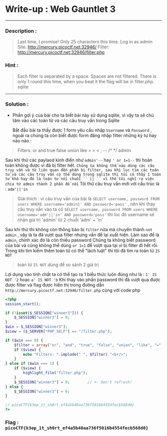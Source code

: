 # Write-up : Web Gauntlet 3
---
### Description :
> Last time, I promise! Only 25 characters this time. Log in as admin Site: http://mercury.picoctf.net:32946/ Filter: http://mercury.picoctf.net:32946/filter.php
### Hint :
> Each filter is separated by a space. Spaces are not filtered.
> There is only 1 round this time, when you beat it the flag will be in filter.php.
> sqlite
---
### Solution :
- Phần gợi ý của bài cho ta biết bài này sử dụng sqlite, vì vậy ta sẽ chú tâm vào các toán tử và các câu truy vấn trong Sqlite

  Bắt đầu bài ta thấy được 1 form yêu cầu nhập `` Username `` và `` Password `` , ngoài ra chúng ta còn biết được form đăng nhập filter những ký tự hay nào nào :
> Filters: or and true false union like = > < ; -- /* */ admin

Sau khi thử các paylaod kinh điển như `` admin'-- `` hay `` ' or 1=1-- `` thì hoàn toàn không được vì đã bị filter hết.
` Chúng ta không thể nào dùng các câu truy vấn và từ liên quan đến phần bị filter, sau khi lục tìm các toán tử và các câu truy vấn có thể dùng trong sqlite thì tôi có thấy 1 toán tử khá hay đó là toán tử nối chuỗi `` || `` vì thế tôi nghĩ ra việc chia từ admin thành 2 phần để nối ` 
Tôi thử câu truy vấn mới với cấu trúc là : ``` adm'||'in ``` 
> Giải thích : vì câu truy vấn của bài là `` SELECT username, password FROM users WHERE username='admin1' AND password='pass' `` , nên khi thay câu truy vấn vào ta có `` SELECT username, password FROM users WHERE username='adm'||'in' AND password='pass' `` thì lúc đó username sẽ nhận giá trị 'admin' từ 2 chuỗi 'adm' + 'in'

Sau khi thử thì không còn thông báo bị ` filter ` nữa mà chuyển thành ` not admin ` , vậy là ta đã vượt qua filter nhưng vấn để lại xuất hiện. Làm sao để là ` admin `, chính xác đó là còn thiếu password
Chúng ta không biết password của bài và cũng không thể dùng `` or 1=1 `` để vượt qua tại vì bị filter đi hết rồi.
Trong khi tìm kiếm thêm toán tử có thể "lách luật" thì tôi đã tìm ra toán tử `` IS NOT `` 
> toán từ `` IS NOT `` dùng để so sánh 2 giá trị

Lợi dụng vào tính chất ta có thể tạo ra 1 biểu thức luôn đúng như là : `` 1' IS NOT '2 `` hoạc `` a' IS NOT 'b `` 
Khi thay vào phần password thì đã vượt qua được được filter và flag được hiển thị trong đường dẫn `` http://mercury.picoctf.net:32946/filter.php `` cùng với code php  
```php
<?php
session_start();

if (!isset($_SESSION["winner3"])) {
    $_SESSION["winner3"] = 0;
}
$win = $_SESSION["winner3"];
$view = ($_SERVER["PHP_SELF"] == "/filter.php");

if ($win === 0) {
    $filter = array("or", "and", "true", "false", "union", "like", "=", ">", "<", ";", "--", "/*", "*/", "admin");
    if ($view) {
        echo "Filters: ".implode(" ", $filter)."<br/>";
    }
} else if ($win === 1) {
    if ($view) {
        highlight_file("filter.php");
    }
    $_SESSION["winner3"] = 0;        // <- Don't refresh!
} else {
    $_SESSION["winner3"] = 0;
}

// picoCTF{k3ep_1t_sh0rt_ef4a5b40aa736f5016b4554fecb568d0}
?>
```
### Flag : `` picoCTF{k3ep_1t_sh0rt_ef4a5b40aa736f5016b4554fecb568d0} ``
